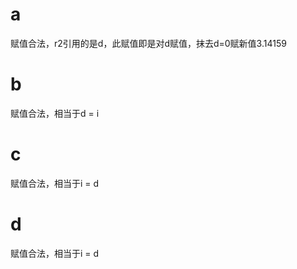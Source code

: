 # a

赋值合法，r2引用的是d，此赋值即是对d赋值，抹去d=0赋新值3.14159

# b

赋值合法，相当于d = i

# c

赋值合法，相当于i = d

# d

赋值合法，相当于i = d